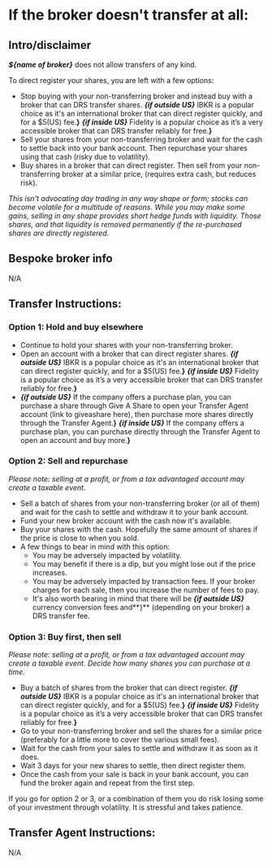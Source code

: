 # If the broker doesn't transfer at all:

## Intro/disclaimer
**_${name of broker}_** does not allow transfers of any kind. 

To direct register your shares, you are left with a few options:

- Stop buying with your non-transferring broker and instead buy with a broker that can DRS transfer shares. **_{if outside US}_** IBKR is a  popular choice as it's an international broker that can direct register quickly, and for a $5(US) fee.**}** **_{if inside US}_** Fidelity is a popular choice as it’s a very accessible broker that can DRS transfer reliably for free.**}**
- Sell your shares from your non-transferring broker and wait for the cash to settle back into your bank account. Then repurchase your shares using that cash (risky due to volatility).
- Buy shares in a broker that can direct register. Then sell from your non- transferring broker at a similar price, (requires extra cash, but reduces risk).

_This isn't advocating day trading in any way shape or form; stocks can become volatile for a multitude of reasons. While you may make some gains, selling in any shape provides short hedge funds with liquidity. Those shares, and that liquidity is removed permanently if the re-purchased shares are directly registered._


## Bespoke broker info
N/A



## Transfer Instructions:

### Option 1: Hold and buy elsewhere

- Continue to hold your shares with your non-transferring broker.
- Open an account with a broker that can direct register shares. **_{if outside US}_** IBKR is a  popular choice as it's an international broker that can direct register quickly, and for a $5(US) fee.**}** **_{if inside US}_** Fidelity is a popular choice as it’s a very accessible broker that can DRS transfer reliably for free.**}**
- **_{if outside US}_** If the company offers a purchase plan, you can purchase a share through Give A Share to open your Transfer Agent account (link to giveashare here), then purchase more shares directly through the Transfer Agent.**}** **_{if inside US}_** If the company offers a purchase plan, you can purchase directly through the Transfer Agent to open an account and buy more.**}**

### Option 2: Sell and repurchase

_Please note: selling at a profit, or from a tax advantaged account may create a taxable event._

- Sell a batch of shares from your non-transferring broker (or all of them) and wait for the cash to settle and withdraw it to your bank account.
- Fund your new broker account with the cash now it's available.
- Buy your shares with the cash. Hopefully the same amount of shares if the price is close to when you sold.
- A few things to bear in mind with this option:
  - You may be adversely impacted by volatility.
  - You may benefit if there is a dip, but you might lose out if the price increases.
  - You may be adversely impacted by transaction fees. If your broker charges for each sale, then you increase the number of fees to pay.
  - It's also worth bearing in mind that there will be **_{if outside US}_** currency conversion fees and**}** (depending on your broker) a DRS transfer fee.

### Option 3: Buy first, then sell

_Please note: selling at a profit, or from a tax advantaged account may create a taxable event.
Decide how many shares you can purchase at a time._

- Buy a batch of shares from the broker that can direct register. **_{if outside US}_** IBKR is a  popular choice as it's an international broker that can direct register quickly, and for a $5(US) fee.**}** **_{if inside US}_** Fidelity is a popular choice as it’s a very accessible broker that can DRS transfer reliably for free.**}**
- Go to your non-transferring broker and sell the shares for a similar price (preferably for a little more to cover the various small fees).
- Wait for the cash from your sales to settle and withdraw it as soon as it does.
- Wait 3 days for your new shares to settle, then direct register them.
- Once the cash from your sale is back in your bank account, you can fund the broker again and repeat from the first step.

If you go for option 2 or 3, or a combination of them you do risk losing some of your investment through volatility. It is stressful and takes patience.


## Transfer Agent Instructions:
N/A


